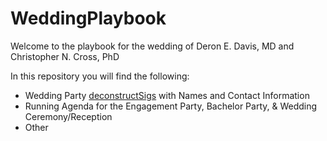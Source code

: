 # WeddingPlaybook
Welcome to the playbook for the wedding of Deron E. Davis, MD and Christopher N. Cross, PhD

In this repository you will find the following:
- Wedding Party [deconstructSigs](https://github.com/raerose01/deconstructSigs) with Names and Contact Information
- Running Agenda for the Engagement Party, Bachelor Party, & Wedding Ceremony/Reception 
- Other 
